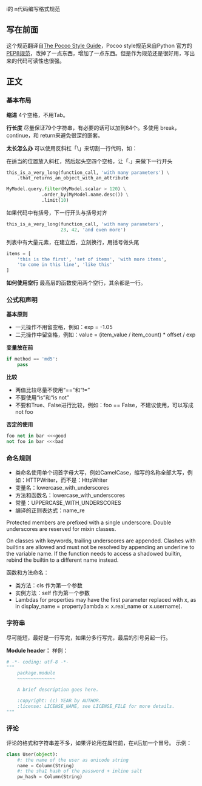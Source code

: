 i的
n代码编写格式规范

## 写在前面
这个规范翻译自[The Pocoo Style Guide](http://www.pocoo.org/internal/styleguide/)，Pocoo style规范来自Python 官方的[PEP8规范](http://www.python.org/dev/peps/pep-0008)，改掉了一点东西，增加了一点东西。但是作为规范还是很好用，写出来的代码可读性也很强。

## 正文

### 基本布局
**缩进**
4个空格，不用Tab。
    
**行长度**
尽量保证79个字符串，有必要的话可以加到84个。多使用 break， continue，和 return来避免很深的嵌套。

**太长怎么办**
可以使用反斜杠「\」来切割一行代码，如：

在适当的位置放入斜杠，然后起头空四个空格，让「.」来做下一行开头

~~~python
this_is_a_very_long(function_call, 'with many parameters') \
    .that_returns_an_object_with_an_attribute

MyModel.query.filter(MyModel.scalar > 120) \
             .order_by(MyModel.name.desc()) \
             .limit(10)
~~~
如果代码中有括号，下一行开头与括号对齐

~~~python
this_is_a_very_long(function_call, 'with many parameters',
                    23, 42, 'and even more')
~~~
列表中有大量元素，在建立后，立刻换行，用括号做头尾

~~~python
items = [
    'this is the first', 'set of items', 'with more items',
    'to come in this line', 'like this'
]
~~~

**如何使用空行**
最高层的函数使用两个空行，其余都是一行。

### 公式和声明
**基本原则**

- 一元操作不用留空格，例如：exp = -1.05
- 二元操作中留空格，例如：value = (item\_value / item\_count) * offset / exp

**变量放在前**

~~~python
if method == 'md5':
    pass
~~~

**比较**

- 两值比较尽量不使用“==”和“!=”
- 不要使用“is”和“is not”
- 不要和True、False进行比较，例如：foo == False，不建议使用，可以写成 not foo

**否定的使用**

~~~python
foo not in bar <<<good
not foo in bar <<<bad
~~~

### 命名规则

- 类命名使用单个词首字母大写，例如CamelCase，缩写的名称全部大写，例如：HTTPWriter，而不是：HttpWriter
- 变量名：lowercase\_with\_underscores
- 方法和函数名：lowercase\_with_underscores
- 常量：UPPERCASE\_WITH_UNDERSCORES
- 编译的正则表达式：name_re

Protected members are prefixed with a single underscore. Double underscores are reserved for mixin classes.

On classes with keywords, trailing underscores are appended. Clashes with builtins are allowed and must not be resolved by appending an underline to the variable name. If the function needs to access a shadowed builtin, rebind the builtin to a different name instead.

函数和方法命名：

- 类方法：cls 作为第一个参数
- 实例方法：self 作为第一个参数
- Lambdas for properties may have the first parameter replaced with x, as in display_name = property(lambda x: x.real_name or x.username).

### 字符串

尽可能短，最好是一行写完，如果分多行写完，最后的引号另起一行。

**Module header：**
样例：

```python
# -*- coding: utf-8 -*-
"""
    package.module
    ~~~~~~~~~~~~~~

    A brief description goes here.

    :copyright: (c) YEAR by AUTHOR.
    :license: LICENSE_NAME, see LICENSE_FILE for more details.
"""
```

### 评论
评论的格式和字符串差不多，如果评论用在属性前，在#后加一个冒号。
示例：

~~~python
class User(object):
    #: the name of the user as unicode string
    name = Column(String)
    #: the sha1 hash of the password + inline salt
    pw_hash = Column(String)
~~~
